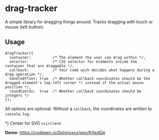 # drag-tracker

A simple library for dragging things around. Tracks dragging with touch or mouse (left button).

## Usage ##

    dragTracker({
      container:          /* The element the user can drag within */,
      selector:           /* CSS selector for elements inside the container that are draggable */,
      callback:           /* Your code wich decides what happens during a drag operation */,
      handleOffset: true  /* Whether callback coordinates should be the dragged element's top-left corner *) instead of the actual mouse position */,
      roundCoords:  true  /* Whether callback coordinates should be integers */
    });

All options are optional. Without a `callback`, the coordinates are written to `console.log`.

*) Center for SVG `<circle>`s

**Demo**: https://codepen.io/Sphinxxxx/pen/KXedQe

